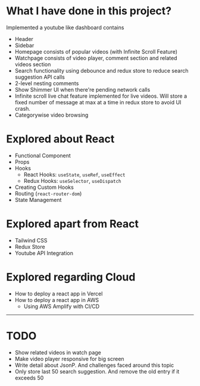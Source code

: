 # What I have done in this project?

Implemented a youtube like dashboard contains
- Header
- Sidebar
- Homepage consists of popular videos (with Infinite Scroll Feature)
- Watchpage consists of video player, comment section and related videos section
- Search functionality using debounce and redux store to reduce search suggestion API calls
- 2-level nesting comments
- Show Shimmer UI when there're pending network calls
- Infinite scroll live chat feature implemented for live videos. Will store a fixed number of message at max at a time in redux store to avoid UI crash.
- Categorywise video browsing

# Explored about React

- Functional Component
- Props
- Hooks
    - React Hooks: `useState`, `useRef`, `useEffect`
    - Redux Hooks: `useSelector`, `useDispatch`
- Creating Custom Hooks
- Routing (`react-router-dom`)
- State Management

# Explored apart from React

- Tailwind CSS
- Redux Store
- Youtube API Integration

# Explored regarding Cloud

- How to deploy a react app in Vercel
- How to deploy a react app in AWS
    - Using AWS Amplify with CI/CD

<hr>

# TODO

- Show related videos in watch page
- Make video player responsive for big screen
- Write detail about JsonP. And challenges faced around this topic
- Only store last 50 search suggestion. And remove the old entry if it exceeds 50